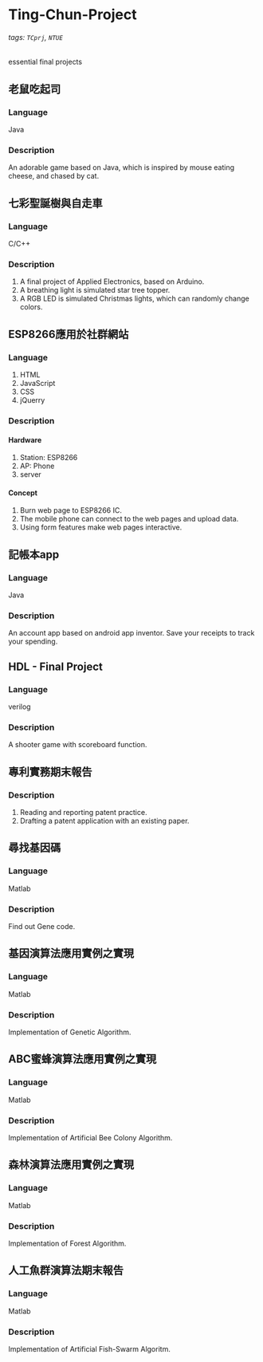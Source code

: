 # Ting-Chun-Project
###### tags: `TCprj`, `NTUE`
essential final projects

## 老鼠吃起司
### Language
Java
### Description
An adorable game based on Java, which is inspired by mouse eating cheese, and chased by cat.

## 七彩聖誕樹與自走車
### Language
C/C++
### Description
1. A final project of Applied Electronics, based on Arduino.
2. A breathing light is simulated star tree topper.
3. A RGB LED is simulated Christmas lights, which can randomly change colors.

## ESP8266應用於社群網站
### Language
1. HTML
2. JavaScript
3. CSS
4. jQuerry
### Description
#### Hardware
1. Station: ESP8266
2. AP: Phone
3. server
#### Concept
1. Burn web page to ESP8266 IC.
2. The mobile phone can connect to the web pages and upload data.
3. Using form features make web pages interactive.
 
## 記帳本app
### Language
 Java
### Description
An account app based on android app inventor.
Save your receipts to track your spending.

## HDL - Final Project
### Language
verilog
### Description
A shooter game with scoreboard function.

## 專利實務期末報告
### Description
1. Reading and reporting patent practice.
2. Drafting a patent application with an existing paper.

## 尋找基因碼
### Language
Matlab
### Description
Find out Gene code.

## 基因演算法應用實例之實現
### Language
Matlab
### Description
Implementation of Genetic Algorithm.

## ABC蜜蜂演算法應用實例之實現
### Language
Matlab
### Description
Implementation of Artificial Bee Colony Algorithm.

## 森林演算法應用實例之實現
### Language
Matlab
### Description
Implementation of Forest Algorithm.

## 人工魚群演算法期末報告
### Language
Matlab
### Description
Implementation of Artificial Fish-Swarm Algoritm.


